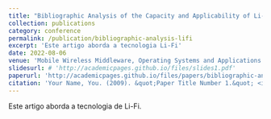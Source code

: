 ```yaml
---
title: "Bibliographic Analysis of the Capacity and Applicability of Li-Fi Networks"
collection: publications
category: conference
permalink: /publication/bibliographic-analysis-lifi
excerpt: 'Este artigo aborda a tecnologia Li-Fi'
date: 2022-08-06
venue: 'Mobile Wireless Middleware, Operating Systems and Applications: 10th International Conference on Mobile Wireless Middleware, Operating Systems and Applications (MOBILWARE 2021)'
slidesurl: # 'http://academicpages.github.io/files/slides1.pdf'
paperurl: 'http://academicpages.github.io/files/papers/bibliographic-analysis-lifi.pdf'
citation: 'Your Name, You. (2009). &quot;Paper Title Number 1.&quot; <i>Journal 1</i>. 1(1).'
---
```


Este artigo aborda a tecnologia de Li-Fi.